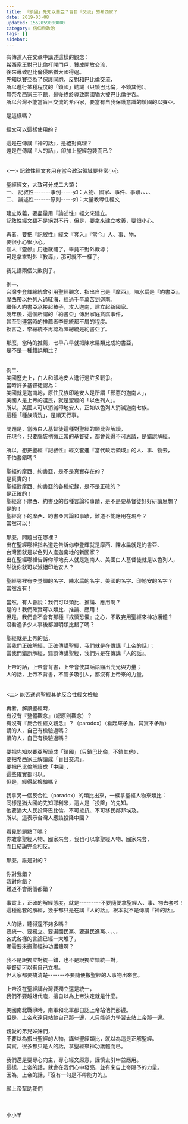```yaml
---
title: 「鎖國」先知以賽亞？盲目「交流」的希西家？
date: 2019-03-08
updated: 1552059000000
category: 信仰與政治
tags: []
sidebar: 
---
```


<div>有傳道人在文章中講述這樣的觀念：</div>
<div>希西家王對巴比倫打開門戶，贊成開放交流，</div>
<div>後來導致巴比倫侵略猶大國得逞。</div>
<div>先知以賽亞為了保護同胞，反對和巴比倫交流，</div>
<div>所以進行某種程度的「鎖國」勸誡（只鎖巴比倫，不鎖其他）。</div>
<div>無奈希西家王不聽，最後終於導致南國猶大被巴比倫併吞。</div>
<div>所以台灣不能當盲目交流的希西家，要當有自我保護意識的鎖國的以賽亞。</div>
<div> </div>
<div>是這樣嗎？</div>
<div> </div>
<div>經文可以這樣使用的？</div>
<div> </div>
<div>這是在傳講『神的話』，是絕對真理？</div>
<div>還是在傳講『人的話』，卻加上聖經包裝而已？</div>
<div> </div>
<div> </div>
<div>&lt;一&gt; 記敘性經文套用在當今政治領域要非常小心</div>
<div> </div>
<div>聖經經文，大致可分成二大類：</div>
<div>一、<span style="white-space:pre"> </span>記敘性-------事例-----如：人物、國家、事件、事蹟、、、、</div>
<div>二、<span style="white-space:pre"> </span>論述性-------原則-----如：大量教導性經文</div>
<div> </div>
<div>建立教義，要盡量用『論述性』經文來建立。</div>
<div>記敘性經文雖不是絕對不行，但是，要拿來建立教義，要很小心。</div>
<div> </div>
<div>再者，要把『記敘性』經文『套入』『當今』人、事、物，</div>
<div>要很小心很小心。</div>
<div>個人『靈修』用也就罷了，畢竟不對外教導；</div>
<div>可是拿來對外『教導』，那可就不一樣了。</div>
<div> </div>
<div>我先講兩個失敗例子。</div>
<div> </div>
<div>例一、</div>
<div>台灣李登輝總統曾引用聖經觀念，指出自己是『摩西』，陳水扁是『約書亞』。</div>
<div>摩西帶以色列人過紅海，經過千辛萬苦到迦南。</div>
<div>繼任人約書亞承接起棒子，攻入迦南，建立起新國家。</div>
<div>幾年後，這個所謂的「約書亞」傳出家庭貪腐事件，</div>
<div>甚至到連當時的推薦者李總統都不屑的程度。</div>
<div>換言之，李總統不再認為陳總統是約書亞了。</div>
<div> </div>
<div>那麼，當時的推薦，七早八早就把陳水扁類比成約書亞，</div>
<div>是不是一種錯誤類比？</div>
<div> </div>
<div> </div>
<div>例二、</div>
<div>美國歷史上，白人和印地安人進行過許多戰爭。</div>
<div>當時許多基督徒認為：</div>
<div>美國就是迦南地，原住民族印地安人是所謂「邪惡的迦南人」，</div>
<div>美國人是上帝的選民，就是聖經的「以色列人」。</div>
<div>所以，美國人可以消滅印地安人，正如以色列人消滅迦南七族。</div>
<div>這種「種族清洗」，是順天行事。</div>
<div> </div>
<div>問題是，當時白人基督徒這種對聖經的類比與解讀，</div>
<div>在現今，只要腦袋稍微正常的基督徒，都會覺得不可思議，是錯誤解經。</div>
<div> </div>
<div>所以，想把聖經『記敘性』經文套進『當代政治領域』的人、事、物去，</div>
<div>不怕套錯嗎？</div>
<div> </div>
<div>聖經的摩西、約書亞，是不是真實存在的？</div>
<div>是真實的！</div>
<div>聖經對摩西、約書亞的各種紀錄，是不是正確的？</div>
<div>是正確的！</div>
<div>聖經寫下摩西、約書亞的各種言論和事蹟，是不是要基督徒好好研讀思想？</div>
<div>是的！</div>
<div>聖經寫下的摩西、約書亞言論和事蹟，難道不能應用在現今？</div>
<div>當然可以！</div>
<div> </div>
<div>那麼，問題出在哪裡？</div>
<div>出在聖經哪裡指名道姓告訴你李登輝就是摩西、陳水扁就是約書亞、</div>
<div>台灣國就是以色列人進迦南地的新國家？</div>
<div>出在聖經哪裡告訴你印地安人就是迦南人、美國白人基督徒就是以色列人，</div>
<div>然後你就可以滅絕印地安人？</div>
<div> </div>
<div>聖經哪裡有李登輝的名字、陳水扁的名字、美國的名字、印地安的名字？</div>
<div>當然沒有！</div>
<div> </div>
<div>當然，有人會說：我們可以類比、推論、應用啊？</div>
<div>是的！我們確實可以類比、推論、應用！</div>
<div>但是，我們會不會有那種『戒慎恐懼』之心，不敢妄用聖經來神功護體？</div>
<div>沒看過多少人事後都證明類比錯了嗎？</div>
<div> </div>
<div>聖經就是上帝的話，</div>
<div>當我們正確解經，正確傳講聖經，我們就是在傳講『上帝的話』；</div>
<div>當我們錯誤解經，錯誤傳講聖經，我們只是在傳講『人的話』。</div>
<div> </div>
<div>上帝的話，上帝會背書，上帝會使其話語顯出亮光與力量；</div>
<div>人的話，上帝不背書，不管多吸引人，都沒有上帝來的力量。</div>
<div> </div>
<div> </div>
<div>&lt;二&gt; 能否通過聖經其他反合性經文檢驗</div>
<div> </div>
<div>再者，解讀聖經時，</div>
<div>有沒有『整體觀念』（總原則觀念）？</div>
<div>有沒有『反合性經文觀念』？（parodox）（看起來矛盾，其實不矛盾）</div>
<div>講的人，自己有檢驗過嗎？</div>
<div>讀的人，自己有檢驗過嗎？</div>
<div> </div>
<div>要把先知以賽亞解讀成「鎖國」（只鎖巴比倫，不鎖其他），</div>
<div>要把希西家王解讀成「盲目交流」，</div>
<div>要把巴比倫解讀成「中國」，</div>
<div>這些確實都可以。</div>
<div>但是，經得起檢驗嗎？</div>
<div> </div>
<div>我拿另一個反合性（paradox）的類比出來，一樣拿聖經人物來類比：</div>
<div>同樣是猶大國的先知耶利米，這人是「投降」的先知。</div>
<div>他要猶大人民投降巴比倫、不可抵抗、不可移民鄰邦埃及。</div>
<div>所以，這表示台灣人應該投降中國？</div>
<div> </div>
<div>看見問題點了嗎？</div>
<div>你敢拿聖經人物、國家來套，我也可以拿聖經人物、國家來套，</div>
<div>而且結論完全相反。</div>
<div> </div>
<div>那麼，誰是對的？</div>
<div> </div>
<div>你對我錯？</div>
<div>我對你錯？</div>
<div>難道不會兩個都錯？</div>
<div> </div>
<div>事實上，正確的解經態度，就是---------不要隨便拿聖經人、事、物去套啦！</div>
<div>這種亂套的解經，幾乎都只是在講『人的話』，根本就不是傳講『神的話』。</div>
<div> </div>
<div>人的話，聽得還不夠多嗎？</div>
<div>要統一、要獨立、要選國民黨、要選民進黨、、、、，</div>
<div>各式各樣的言論已經一大堆了，</div>
<div>哪需要來搬聖經神功護體啊？</div>
<div> </div>
<div>我不是說獨立對統一錯，也不是說獨立錯統一對，</div>
<div>基督徒可以有自己立場。</div>
<div>但大家都要搞清楚-------不要隨便搬聖經的人事物出來套。</div>
<div> </div>
<div>上帝沒在聖經講台灣要獨立還是統一，</div>
<div>我們不要越俎代庖，擅自以為上帝決定就是什麼。</div>
<div> </div>
<div>美國南北戰爭時，南軍和北軍都自認上帝站他們那邊。</div>
<div>但是，上帝永遠只站祂自己那一邊，人只能努力學習去站上帝那一邊。</div>
<div> </div>
<div>親愛的弟兄姊妹們，</div>
<div>不要以為搬出聖經的人物，講些聖經類比，就以為這是正解聖經。</div>
<div>其實，很多都只是人的話，拿聖經來神功護體而已。</div>
<div> </div>
<div>我們還是要專心向主，專心經文原意，謹慎去引申並應用。</div>
<div>這樣，上帝的話，就會在我們心中發亮，並有來自上帝賜予的力量。</div>
<div>因為，上帝的話，『沒有一句是不帶能力的』。</div>
<div> </div>
<div>願上帝幫助我們</div>
<div> </div>
<div> </div>
<div> </div>
<div>小小羊</div>
